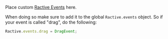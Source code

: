 
Place custom [Ractive Events](http://docs.ractivejs.org/latest/writing-event-plugins) here.

When doing so make sure to add it to the global `Ractive.events` object. So if your event is called "drag", do the following:

```js
Ractive.events.drag = DragEvent;
```

